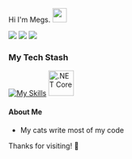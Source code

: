 
Hi I'm Megs. <img src="https://emojis.slackmojis.com/emojis/images/1621024394/39092/cat-roll.gif?1621024394" width="28" />


<a href="https://www.linkedin.com/in/meghan-laberge/"><img src="https://img.shields.io/badge/LinkedIn-0077B5?style=for-the-badge&logo=linkedin&logoColor=white"></a>
<a href="mailto:meghanelaberge@gmail.com"><img src="https://img.shields.io/badge/Gmail-D14836?style=for-the-badge&logo=gmail&logoColor=white"></a>
<a href="https://discordapp.com/users/944021759680720907/"><img src="https://img.shields.io/badge/Discord-7289DA?style=for-the-badge&logo=discord&logoColor=white"></a>

### My Tech Stash
[![My Skills](https://skillicons.dev/icons?i=js,html,css,cs,materialui,nodejs,react,python,dart,flutter,java,docker)](https://skillicons.dev)
<img width="50" src="https://user-images.githubusercontent.com/25181517/121405754-b4f48f80-c95d-11eb-8893-fc325bde617f.png" alt=".NET Core" title=".NET Core"/>


#### About Me

- My cats write most of my code

Thanks for visiting! :blossom:
